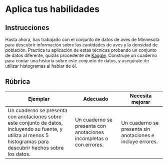 # Aplica tus habilidades

## Instrucciones

Hasta ahora, has trabajado con el conjunto de datos de aves de Minnesota para descubrir información sobre las cantidades de aves y la densidad de población. Practica tu aplicación de estas técnicas probando un conjunto de datos diferente, quizás procedente de [Kaggle](https://www.kaggle.com/). Construye un cuaderno para contar una historia sobre este conjunto de datos, y asegúrate de utilizar histogramas al hablar de él.
## Rúbrica

Ejemplar | Adecuado | Necesita mejorar
--- | --- | -- |
Un cuaderno se presenta con anotaciones sobre este conjunto de datos, incluyendo su fuente, y utiliza al menos 5 histogramas para descubrir hechos sobre los datos. | Un cuaderno se presenta con anotaciones incompletas o con errores. | Un cuaderno se presenta sin anotaciones e incluye errores.